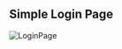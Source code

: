 ## Simple Login Page
![LoginPage](https://res.cloudinary.com/smilj4npj4nic/image/upload/v1604452215/login_page_iezaf2.png)